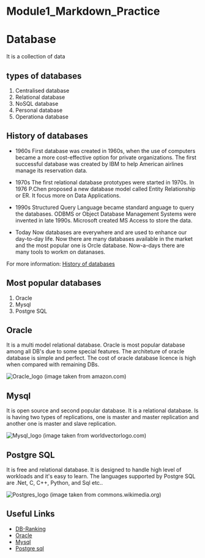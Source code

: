# Module1_Markdown_Practice

# Database
It is a collection of data

## types of databases
1. Centralised database
2. Relational database
3. NoSQL database
4. Personal database
5. Operationa database

## History of databases
- 1960s
First database was created in 1960s, when the use of computers became a more cost-effective option for private organizations. The first successful database was created by IBM to help American airlines manage its reservation data.

- 1970s
The first relational database prototypes were started in 1970s. In 1976 P.Chen proposed a new database model called Entity Relationship or ER. It focus more on Data Applications.

- 1990s
Structured Query Language became standard anguage to query the databases. ODBMS or Object Database Management Systems were invented in late 1990s. Microsoft created MS Access to store the data.

- Today
Now databases are everywhere and are used to enhance our day-to-day life. Now there are many databases available in the market and the most popular one is Orcle database. Now-a-days there are many tools to workm on datanases.

For more information:
[History of databases](https://www.quickbase.com/articles/timeline-of-database-history)

## Most popular databases
1. Oracle
2. Mysql
3. Postgre SQL

## Oracle
It is a multi model relational database. Oracle is most popular database among all DB's due to some special features. The architeture of oracle database is simple and perfect. The cost of oracle database licence is high when compared with remaining DBs.

![Oracle_logo](https://images-na.ssl-images-amazon.com/images/I/41QodfboFdL._SY355_.png)
(image taken from amazon.com)

## Mysql
It is open source and second popular database. It is a relational database. Is is having two types of replications, one is master and master replication and another one is master and slave replication.

![Mysql_logo](http://lofrev.net/wp-content/photos/2017/05/mysql_logo_1.png)
(image taken from worldvectorlogo.com)

## Postgre SQL
It is free and relational database. It is designed to handle high level of workloads and it's easy to learn. The languages supported by Postgre SQL are .Net, C, C++, Python, and Sql etc..

![Postgres_logo](https://zdnet4.cbsistatic.com/hub/i/r/2018/04/19/092cbf81-acac-4f3a-91a1-5a26abc1721f/resize/370xauto/ce84e38cb1c1a7c5a2c9e4c337e108ba/postgresql-logo.png)
(image taken from commons.wikimedia.org)

## Useful Links
- [DB-Ranking](https://db-engines.com/en/ranking)
- [Oracle](www.oracle.com)
- [Mysql](https://www.mysql.com/)
- [Postgre sql](https://www.postgresql.org/)
